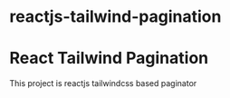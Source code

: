 
# reactjs-tailwind-pagination
# React Tailwind Pagination 

This project is reactjs tailwindcss based paginator

